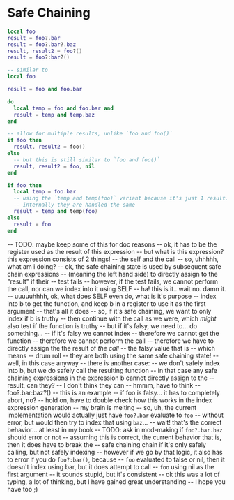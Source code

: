 
# Safe Chaining

```lua
local foo
result = foo?.bar
result = foo?.bar?.baz
result, result2 = foo?()
result = foo?:bar?()

-- similar to
local foo

result = foo and foo.bar

do
  local temp = foo and foo.bar and 
  result = temp and temp.baz
end

-- allow for multiple results, unlike `foo and foo()`
if foo then
  result, result2 = foo()
else
  -- but this is still similar to `foo and foo()`
  result, result2 = foo, nil
end

if foo then
  local temp = foo.bar
  -- using the `temp and temp(foo)` variant because it's just 1 result.
  -- internally they are handled the same
  result = temp and temp(foo)
else
  result = foo
end
```

-- TODO: maybe keep some of this for doc reasons
-- ok, it has to be the register used as the result of this expression
-- but what is this expression? this expression consists of 2 things!
-- the self and the call
-- so, uhhhhh, what am i doing?
-- ok, the safe chaining state is used by subsequent safe chain expressions
-- (meaning the left hand side) to directly assign to the "result" if their
-- test fails
-- however, if the test fails, we cannot perform the call, nor can we index into it using SELF
-- ha! this is it.. wait no. damn it.
-- uuuuuhhhh, ok, what does SELF even do, what is it's purpose
-- index into b to get the function, and keep b in a register to use it as the first argument
-- that's all it does
-- so, if it's safe chaining, we want to only index if b is truthy
-- then continue with the call as we were, which _might_ also test if the function is truthy
-- but if it's falsy, we need to... do something...
-- if it's falsy we cannot index
-- therefore we cannot get the function
-- therefore we cannot perform the call
-- therefore we have to directly assign the the result of _the call_
-- the falsy value that is
-- which means
-- drum roll
-- they are both using the same safe chaining state!
-- well, in this case anyway
-- there is another case:
-- we don't safely index into b, but we do safely call the resulting function
-- in that case any safe chaining expressions in the expression b cannot directly assign to the
-- result, can they?
-- I don't think they can
-- hmmm, have to think
-- foo?.bar:baz?()
-- this is an example
-- if foo is falsy... it has to completely abort, no?
-- hold on, have to double check how this works in the index expression generation
-- my brain is melting
-- so, uh, the current implementation would actually just have `foo?.bar` evaluate to `foo`
-- without error, but would then try to index that using `baz`...
-- wait! that's the correct behavior... at least in my book
-- TODO: ask in mod-making if `foo?.bar.baz` should error or not
-- assuming this is correct, the current behavior that is, then it does have to break the
-- safe chaining chain if it's only safely calling, but not safely indexing
-- however if we go by that logic, it also has to error if you do `foo?:bar()`, because
-- `foo` evaluated to false or nil, then it doesn't index using bar, but it does attempt to call
-- `foo` using nil as the first argument
-- it sounds stupid, but it's consistent
-- ok this was a lot of typing, a lot of thinking, but I have gained great understanding
-- I hope you have too ;)
